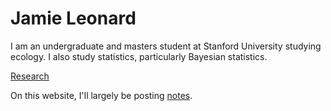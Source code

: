 # Jamie Leonard

I am an undergraduate and masters student at Stanford University studying ecology. I also study statistics, particularly Bayesian statistics.

[Research](research.md)

On this website, I'll largely be posting [notes](notes.md).
